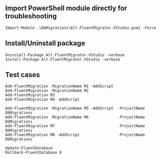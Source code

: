 ﻿## Import PowerShell module directly for troubleshooting
```
Import-Module .\DbMigrations\Alt.FluentMigrator.VStudio.psm1 -Force
```



## Install/Uninstall package
```
Uninstall-Package Alt.FluentMigrator.VStudio -verbose
Install-Package Alt.FluentMigrator.VStudio -verbose
```


## Test cases
```
Add-FluentMigration -MigrationName M1 -AddScript
Add-FluentMigration -MigrationName M2
Add-FluentMigration M3
Add-FluentMigration M4 -AddScript

Add-FluentMigration -MigrationName M5 -AddScript  -ProjectName DbMigrations
Add-FluentMigration -MigrationName M6             -ProjectName DbMigrations
Add-FluentMigration M7                            -ProjectName DbMigrations
Add-FluentMigration M8 -AddScript                 -ProjectName DbMigrations

Update-FluentDatabase
Rollback-FluentDatabase 0
```